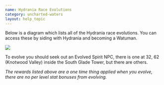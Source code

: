 ```yaml
---
name: Hydrania Race Evolutions
category: uncharted-waters
layout: help_topic
---
```


Below is a diagram which lists all of the Hydrania race evolutions. You can access these by siding with Hydrania and becoming a Watuman.

![](https://lohcdn.com/images/hydrania.png)

To evolve you should seek out an Evolved Spirit NPC, there is one at 32, 62 (Knotwood Valley) inside the South Glade Tower, but there are others.

_The rewards listed above are a one time thing applied when you evolve, there are no per level stat bonuses from evolving._
